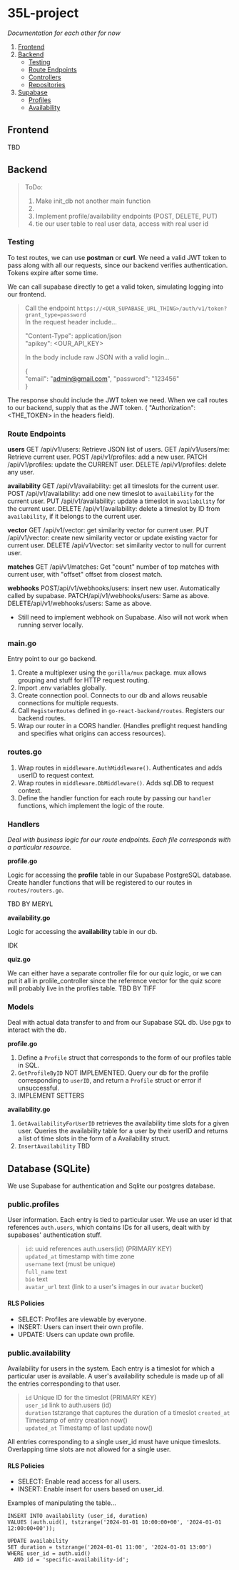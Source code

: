 # 35L-project

*Documentation for each other for now*

1. [Frontend](#frontend)
2. [Backend](#backend)
   - [Testing](#testing)
   - [Route Endpoints](#route-endpoints)
   - [Controllers](#controllers)
   - [Repositories](#repositories)
3. [Supabase](#database-(supabase))
   - [Profiles](#public.profiles)
   - [Availability](#public.availability)

## Frontend

TBD

## Backend

> ToDo:  
> 1. Make init_db not another main function
> 2. 
> 3. Implement profile/availability endpoints (POST, DELETE, PUT)
> 4. tie our user table to real user data, access with real user id

### Testing

To test routes, we can use **postman** or **curl**. We need a valid JWT token to pass along with all our requests, since our backend verifies authentication. Tokens expire after some time.  

We can call supabase directly to get a valid token, simulating logging into our frontend.  

> Call the endpoint `https://<OUR_SUPABASE_URL_THING>/auth/v1/token?grant_type=password`  
> In the request header include...  
>  
> "Content-Type": application/json  
> "apikey": \<OUR\_API\_KEY\>  
>   
> In the body include raw JSON with a valid login...  
>   
> {  
>      "email": "admin@gmail.com",
>      "password": "123456"  
> } 

The response should include the JWT token we need. When we call routes to our backend, supply that as the JWT token. ( "Authorization": \<THE_TOKEN\> in the headers field).

### Route Endpoints

**users**
GET /api/v1/users: Retrieve JSON list of users.
GET /api/v1/users/me: Retrieve current user.
POST /api/v1/profiles: add a new user.
PATCH /api/v1/profiles: update the CURRENT user. 
DELETE /api/v1/profiles: delete any user. 

**availability**
GET /api/v1/availability: get all timeslots for the current user.
POST /api/v1/availability: add one new timeslot to `availability` for the current user.
PUT /api/v1/availability: update a timeslot in `availability` for the current user.
DELETE /api/v1/availability: delete a timeslot by ID from `availability`, if it belongs to the current user.

**vector**
GET /api/v1/vector: get similarity vector for current user.
PUT /api/v1/vector: create new similarity vector or update existing vactor for current user.
DELETE /api/v1/vector: set similarity vector to null for current user.


**matches**
GET /api/v1/matches: Get "count" number of top matches with current user, with "offset" offset from closest match.

**webhooks** 
POST/api/v1/webhooks/users: insert new user. Automatically called by supabase. 
PATCH/api/v1/webhooks/users: Same as above.
DELETE/api/v1/webhooks/users: Same as above.

* Still need to implement webhook on Supabase. Also will not work when running server locally.  


### main.go

Entry point to our go backend.  

1. Create a multiplexer using the `gorilla/mux` package. mux allows grouping and stuff for HTTP request routing.
2. Import .env variables globally.
3. Create connection pool. Connects to our db and allows reusable connections for multiple requests.
4. Call `RegisterRoutes` defined in `go-react-backend/routes`. Registers our backend routes.  
5. Wrap our router in a CORS handler. (Handles preflight request handling and specifies what origins can access resources).  

### routes.go

1. Wrap routes in `middleware.AuthMiddleware()`. Authenticates and adds userID to request context.  
2. Wrap routes in `middleware.DbMiddleware()`. Adds sql.DB to request context.  
3. Define the handler function for each route by passing our `handler` functions, which implement the logic of the route.  

### Handlers 

*Deal with business logic for our route endpoints. Each file corresponds with a particular resource.*  

**profile.go**  

Logic for accessing the **profile** table in our Supabase PostgreSQL database. Create handler functions that will be registered to our routes in `routes/routers.go`.  

TBD BY MERYL

**availability.go**  

Logic for accessing the **availability** table in our db.  

IDK

**quiz.go**

We can either have a separate controller file for our quiz logic, or we can put it all in prolile_controller since the reference vector for the quiz score will probably live in the profiles table. TBD BY TIFF

### Models

Deal with actual data transfer to and from our Supabase SQL db. Use pgx to interact with the db.  

**profile.go**  

1. Define a `Profile` struct that corresponds to the form of our profiles table in SQL.
2. `GetProfileByID` NOT IMPLEMENTED. Query our db for the profile corresponding to `userID`, and return a `Profile` struct or error if unsuccessful.  
3. IMPLEMENT SETTERS  

**availability.go**  

1. `GetAvailabilityForUserID` retrieves the availability time slots for a given user. Queries the availability table for a user by their userID and returns a list of time slots in the form of a Availability struct.  
2. `InsertAvailability` TBD

## Database (SQLite)

We use Supabase for authentication and Sqlite our postgres database.  

### public.profiles  

User information. Each entry is tied to particular user. We use an user id that references `auth.users`, which contains IDs for all users, dealt with by supabases' authentication stuff.  

> `id`: uuid references auth.users(id) (PRIMARY KEY)  
> `updated_at` timestamp with time zone  
> `username` text (must be unique)  
> `full_name` text  
> `bio` text  
> `avatar_url` text (link to a user's images in our `avatar` bucket)

#### RLS Policies  
- SELECT: Profiles are viewable by everyone.  
- INSERT: Users can insert their own profile.  
- UPDATE: Users can update own profile.  

### public.availability

Availability for users in the system. Each entry is a timeslot for which a particular user is available. A user's availability schedule is made up of all the entries corresponding to that user.  

> `id` Unique ID for the timeslot (PRIMARY KEY)  
> `user_id` link to auth.users (id)  
> `duration` tstzrange that captures the duration of a timeslot
> `created_at` Timestamp of entry creation now()  
> `updated_at` Timestamp of last update now()   

All entries corresponding to a single user_id must have unique timeslots. Overlapping time slots are not allowed for a single user.

#### RLS Policies
- SELECT: Enable read access for all users.  
- INSERT: Enable insert for users based on user_id.  

Examples of manipulating the table...

    INSERT INTO availability (user_id, duration)
    VALUES (auth.uid(), tstzrange('2024-01-01 10:00:00+00', '2024-01-01 12:00:00+00'));

    UPDATE availability
    SET duration = tstzrange('2024-01-01 11:00', '2024-01-01 13:00')
    WHERE user_id = auth.uid()
      AND id = 'specific-availability-id';


